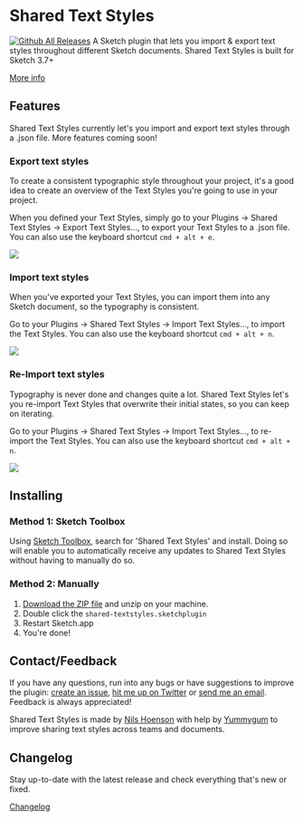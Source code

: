 # Shared Text Styles
[![Github All Releases](https://img.shields.io/github/downloads/nilshoenson/shared-text-styles/total.svg?maxAge=2592000)](https://github.com/nilshoenson/shared-text-styles/releases)
A Sketch plugin that lets you import & export text styles throughout different Sketch documents. Shared Text Styles is built for Sketch 3.7+

[More info](http:/www.textstyl.es)

## Features
Shared Text Styles currently let's you import and export text styles through a .json file. More features coming soon!

### Export text styles
To create a consistent typographic style throughout your project, it's a good idea to create an overview of the Text Styles you're going to use in your project.

When you defined your Text Styles, simply go to your Plugins → Shared Text Styles → Export Text Styles..., to export your Text Styles to a .json file. You can also use the keyboard shortcut `cmd + alt + e`.


![](http://i.imgur.com/FSVdvaz.gif)

### Import text styles
When you've exported your Text Styles, you can import them into any Sketch document, so the typography is consistent.

Go to your Plugins → Shared Text Styles → Import Text Styles..., to import the Text Styles. You can also use the keyboard shortcut `cmd + alt + n`.

![](http://i.imgur.com/XMp1L5R.gif)

### Re-Import text styles
Typography is never done and changes quite a lot. Shared Text Styles let's you re-import Text Styles that overwrite their initial states, so you can keep on iterating.

Go to your Plugins → Shared Text Styles → Import Text Styles..., to re-import the Text Styles. You can also use the keyboard shortcut `cmd + alt + n`.

![](http://i.giphy.com/l3vRgmedusQrkSjTO.gif)

## Installing
### Method 1: Sketch Toolbox
Using [Sketch Toolbox](http://sketchtoolbox.com/), search for 'Shared Text Styles' and install. Doing so will enable you to automatically receive any updates to Shared Text Styles without having to manually do so.

### Method 2: Manually
1. [Download the ZIP file](https://github.com/nilshoenson/shared-text-styles/archive/master.zip) and unzip on your machine.
2. Double click the `shared-textstyles.sketchplugin`
3. Restart Sketch.app
4. You're done!

## Contact/Feedback
If you have any questions, run into any bugs or have suggestions to improve the plugin: [create an issue](https://github.com/nilshoenson/shared-text-styles/issues), [hit me up on Twitter](http://twitter.com/nilshoenson) or [send me an email](mailto:nils@hoenson.eu). Feedback is always appreciated!

Shared Text Styles is made by [Nils Hoenson](https://twitter.com/nilshoenson) with help by [Yummygum](http://yummygum.com) to improve sharing text styles across teams and documents.

## Changelog
Stay up-to-date with the latest release and check everything that's new or fixed.

[Changelog](http://www.textstyl.es/changelog.html)
